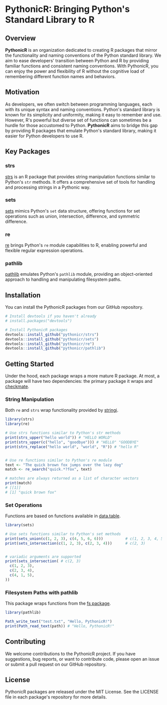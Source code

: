 # PythonicR: Bringing Python's Standard Library to R

## Overview

**PythonicR** is an organization dedicated to creating R packages that mirror the functionality and naming conventions of the Python standard library. We aim to ease developers' transition between Python and R by providing familiar functions and consistent naming conventions. With PythonicR, you can enjoy the power and flexibility of R without the cognitive load of remembering different function names and behaviors.

## Motivation

As developers, we often switch between programming languages, each with its unique syntax and naming conventions. Python's standard library is known for its simplicity and uniformity, making it easy to remember and use. However, R's powerful but diverse set of functions can sometimes be a hurdle for those accustomed to Python. **PythonicR** aims to bridge this gap by providing R packages that emulate Python's standard library, making it easier for Python developers to use R.

## Key Packages

### strs

[strs](https://github.com/pythonicr/strs) is an R package that provides string manipulation functions similar to Python's `str` methods. It offers a comprehensive set of tools for handling and processing strings in a Pythonic way.

### sets

[sets](https://github.com/pythonicr/sets) mimics Python's `set` data structure, offering functions for set operations such as union, intersection, difference, and symmetric difference.

### re

[re](https://github.com/pythonicr/re) brings Python's `re` module capabilities to R, enabling powerful and flexible regular expression operations.

### pathlib

[pathlib](https://github.com/pythonicr/pathlib) emulates Python's `pathlib` module, providing an object-oriented approach to handling and manipulating filesystem paths.

## Installation

You can install the PythonicR packages from our GitHub repository.

```r
# Install devtools if you haven't already
# install.packages("devtools")

# Install PythonicR packages
devtools::install_github("pythonicr/strs")
devtools::install_github("pythonicr/sets")
devtools::install_github("pythonicr/re")
devtools::install_github("pythonicr/pathlib")
```

## Getting Started

Under the hood, each package wraps a more mature R package. At most, a package will have two dependencies: the primary package it wraps and [checkmate](https://github.com/mllg/checkmate).

### String Manipulation

Both ``re`` and ``strs`` wrap functionality provided by [stringi](https://github.com/gagolews/stringi).

```r
library(strs)
library(re)

# Use strs functions similar to Python's str methods
print(strs_upper("hello world")) # "HELLO WORLD"
print(strs_upper(c("hello", "goodbye"))) # "HELLO" "GOODBYE"
print(strs_replace("hello world", "world", "R")) # "hello R"


# Use re functions similar to Python's re module
text <- "The quick brown fox jumps over the lazy dog"
match <- re_search("quick.*?fox", text)

# matches are always returned as a list of character vectors
print(match)
# [[1]]
# [1] "quick brown fox"
```

### Set Operations

Functions are based on functions available in [data.table](https://github.com/Rdatatable/data.table).

```r
library(sets)

# Use sets functions similar to Python's set methods
print(sets_union(c(1, 2, 3), c(4, 5, 6, 6)))          # c(1, 2, 3, 4, 5, 6)
print(sets_intersection(c(1, 2, 3), c(2, 3, 4)))      # c(2, 3)


# variadic arguments are supported
print(sets_intersection( # c(2, 3)
  c(1, 2, 3),
  c(2, 3, 4),
  c(4, 1, 5),
))
```

### Filesystem Paths with pathlib

This package wraps functions from the [fs package](https://github.com/r-lib/fs).

```r
library(pathlib)

Path_write_text("test.txt", "Hello, PythonicR!")
print(Path_read_text(path)) # "Hello, PythonicR!"
```

## Contributing

We welcome contributions to the PythonicR project. If you have suggestions, bug reports, or want to contribute code, please open an issue or submit a pull request on our GitHub repository.

## License

PythonicR packages are released under the MIT License. See the LICENSE file in each package's repository for more details.
